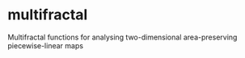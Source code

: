 # multifractal
Multifractal functions for analysing two-dimensional area-preserving piecewise-linear maps
